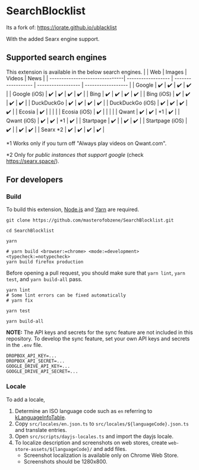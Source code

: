 # SearchBlocklist

Its a fork of:
https://iorate.github.io/ublacklist

With the added Searx engine support.

## Supported search engines

This extension is available in the below search engines.
| | Web | Images | Videos | News |
| -------------------------------| ------------------ | ------------------ | ------------------ | ------------------ |
| Google | :heavy_check_mark: | :heavy_check_mark: | :heavy_check_mark: | :heavy_check_mark: |
| Google (iOS) | :heavy_check_mark: | :heavy_check_mark: | :heavy_check_mark: | :heavy_check_mark: |
| Bing | :heavy_check_mark: | :heavy_check_mark: | :heavy_check_mark: | :heavy_check_mark: |
| Bing (iOS) | :heavy_check_mark: | :heavy_check_mark: | :heavy_check_mark: | :heavy_check_mark: |
| DuckDuckGo | :heavy_check_mark: | :heavy_check_mark: | :heavy_check_mark: | :heavy_check_mark: |
| DuckDuckGo (iOS) | :heavy_check_mark: | :heavy_check_mark: | :heavy_check_mark: | :heavy_check_mark: |
| Ecosia | :heavy_check_mark: | | | |
| Ecosia (iOS) | :heavy_check_mark: | | | |
| Qwant | :heavy_check_mark: | :heavy_check_mark: | \*1 | :heavy_check_mark: |
| Qwant (iOS) | :heavy_check_mark: | :heavy_check_mark: | \*1 | :heavy_check_mark: |
| Startpage | :heavy_check_mark: | | :heavy_check_mark: | :heavy_check_mark: |
| Startpage (iOS) | :heavy_check_mark: | | :heavy_check_mark: | :heavy_check_mark: |
| Searx \*2 | :heavy_check_mark: | :heavy_check_mark: | :heavy_check_mark: | :heavy_check_mark: |

\*1 Works only if you turn off "Always play videos on Qwant.com".

\*2 Only for _public instances that support google_ (check https://searx.space/).

## For developers

### Build

To build this extension, [Node.js](https://nodejs.org/en/) and [Yarn](https://yarnpkg.com/) are required.

```shell
git clone https://github.com/masterofobzene/SearchBlocklist.git

cd SearchBlocklist

yarn

# yarn build <browser:=chrome> <mode:=development> <typecheck:=notypecheck>
yarn build firefox production
```

Before opening a pull request, you should make sure that `yarn lint`, `yarn test`, and `yarn build-all` pass.

```shell
yarn lint
# Some lint errors can be fixed automatically
# yarn fix

yarn test

yarn build-all
```

**NOTE:** The API keys and secrets for the sync feature are not included in this repository. To develop the sync feature, set your own API keys and secrets in the `.env` file.

```
DROPBOX_API_KEY=...
DROPBOX_API_SECRET=...
GOOGLE_DRIVE_API_KEY=...
GOOGLE_DRIVE_API_SECRET=...
```

### Locale

To add a locale,

1. Determine an ISO language code such as `en` referring to [kLanguageInfoTable](https://src.chromium.org/viewvc/chrome/trunk/src/third_party/cld/languages/internal/languages.cc).
1. Copy `src/locales/en.json.ts` to `src/locales/${languageCode}.json.ts` and translate entries.
1. Open `src/scripts/dayjs-locales.ts` and import the dayjs locale.
1. To localize description and screenshots on web stores, create `web-store-assets/${languageCode}/` and add files.
   - Screenshot localization is available only on Chrome Web Store.
   - Screenshots should be 1280x800.

